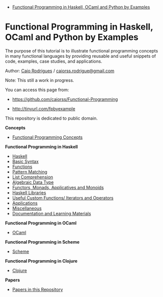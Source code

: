 - [Functional Programming in Haskell, OCaml and Python by Examples](#functional-programming-in-haskell,-ocaml-and-python-by-examples)


# Functional Programming in Haskell, OCaml and Python by Examples<a id="sec-1" name="sec-1"></a>


The purpose of this tutorial is to illustrate functional programming
concepts in many functional languages by providing reusable and
useful snippets of code, examples, case studies, and 
applications. 

Author:   [Caio Rodrigues](https://www.linkedin.com/in/caiorodrigues) / <caiorss.rodrigue@gmail.com> 

Note: This still a work in progress.

You can access this page from:

-   <https://github.com/caiorss/Functional-Programming>

-   <http://tinyurl.com/fpbyexample>

This repository is dedicated to public domain.

**Concepts**

-   [Functional Programming Concepts](haskell/Functional_Programming_Concepts.md)

**Functional Programming in Haskell**

-   [Haskell](haskell/Haskell.md)
-   [Basic Syntax](haskell/Basic_Syntax.md)
-   [Functions](haskell/Functions.md)
-   [Pattern Matching](haskell/Pattern_Matching.md)
-   [List Comprehension](haskell/List_Comprehension.md)
-   [Algebraic Data Type](haskell/Algebraic_Data_Types.md)
-   [Functors, Monads, Applicatives and Monoids](haskell/Functors__Monads__Applicatives_and_Monoids.md)
-   [Haskell Libraries](haskell/Libraries.md)
-   [Useful Custom Functions/ Iterators and Operators](haskell/Useful_Custom_Functions__Iterators_and_Operators.md)
-   [Applications](haskell/Applications.md)
-   [Miscellaneous](haskell/Miscellaneous.md)
-   [Documentation and Learning Materials](haskell/Documentation_and_Learning_Materials.md)

**Functional Programming in OCaml**

-   [OCaml](ocaml/README.md)

**Functional Programming in Scheme**

-   [Scheme](scheme/README.md)

**Functional Programming in Clojure**

-   [Clojure](clojure/README.md)

**Papers** 

-   [Papers in this Repository](papers/README.md)
